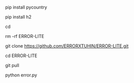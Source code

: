 pip install pycountry

pip install h2

cd

rm -rf ERROR-LITE

git clone https://github.com/ERRORXTUHIN/ERROR-LITE.git

cd ERROR-LITE

git pull

python error.py
